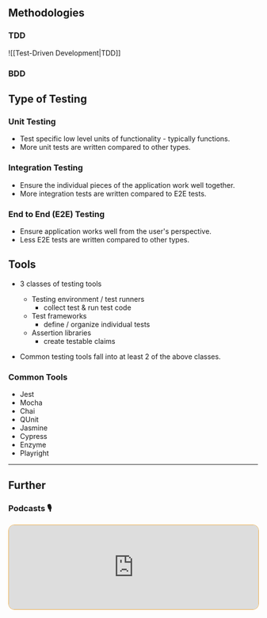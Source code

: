 ## Methodologies

### TDD

![[Test-Driven Development|TDD]]

### BDD

## Type of Testing

### Unit Testing

- Test specific low level units of functionality - typically functions.
- More unit tests are written compared to other types.
### Integration Testing

- Ensure the individual pieces of the application work well together.
- More integration tests are written compared to E2E tests.
### End to End (E2E) Testing

- Ensure application works well from the user's perspective.
- Less E2E tests are written compared to other types.


## Tools

- 3 classes of testing tools
    - Testing environment / test runners
        - collect test & run test code
    - Test frameworks
        - define / organize individual tests
    - Assertion libraries
        - create testable claims

- Common testing tools fall into at least 2 of the above classes.

### Common Tools

- Jest
- Mocha
- Chai
- QUnit
- Jasmine
- Cypress
- Enzyme
- Playright

---
## Further

### Podcasts 🎙

<iframe style='margin-bottom: .5rem; display: block; height: 170px; width: 100%; border: 1px solid #edae49; border-radius: .75rem; box-sizing: content-box' src='https://podverse.fm/embed/player?episodeId=cIJzdQmqnW1' title='Podverse Embed Player' class='pv-embed-player'>CodeNewbie - Why do I need to test my code? (Jonas Nicklas)</iframe>
